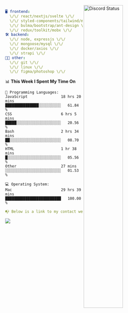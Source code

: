 
<a href="https://discord.com/users/279302975371870218" target="_blank">
    <img width="50%" align="right" alt="Discord Status" src="https://lanyard.cnrad.dev/api/279302975371870218?bg=161B22&borderRadius=5px%205px%200%200&hideTimestamp=true&idleMessage=Just%20chillin%27%20at%20the%20moment&animated=true">
</a>

```yaml
🖥️ frontend: 
  \/\/ react/nextjs/svelte \/\/
  \/\/ styled-components/tailwind/mui/
  \/\/ bulma/bootstrap/ant-design \/\/
  \/\/ redux/toolkit/mobx \/\/
🛠 backend: 
  \/\/ node, expressjs \/\/
  \/\/ mongoose/mysql \/\/
  \/\/ docker/axios \/\/
  \/\/ strapi \/\/
👨‍💻 other: 
  \/\/ git \/\/ 
  \/\/ linux \/\/
  \/\/ figma/photoshop \/\/
```
<!--START_SECTION:waka-->
📊 **This Week I Spent My Time On** 

```text
💬 Programming Languages: 
JavaScript               18 hrs 20 mins      ███████████████░░░░░░░░░░   61.84 % 
CSS                      6 hrs 5 mins        █████░░░░░░░░░░░░░░░░░░░░   20.56 % 
Bash                     2 hrs 34 mins       ██░░░░░░░░░░░░░░░░░░░░░░░   08.70 % 
HTML                     1 hr 38 mins        █░░░░░░░░░░░░░░░░░░░░░░░░   05.56 % 
Other                    27 mins             ░░░░░░░░░░░░░░░░░░░░░░░░░   01.53 % 

💻 Operating System: 
Mac                      29 hrs 39 mins      █████████████████████████   100.00 % 
```


<!--END_SECTION:waka-->
```yaml
📭 Below is a link to my contact website 
```
<a href="https://vk.cc/cg0vfb" target="_black"> <img src="https://img.shields.io/badge/website-161B22?style=for-the-badge&logo=About.me&logoColor=white"></img> <a/>
